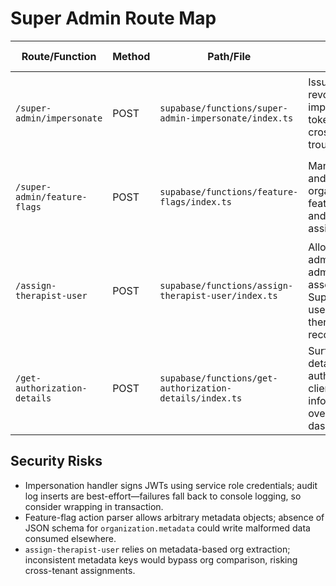 # Super Admin Route Map

| Route/Function | Method | Path/File | Purpose | Auth Required | Headers (Auth/apikey) | Handler | Notes |
| --- | --- | --- | --- | --- | --- | --- | --- |
| `/super-admin/impersonate` | POST | `supabase/functions/super-admin-impersonate/index.ts` | Issues and revokes audited impersonation tokens for cross-tenant troubleshooting. | `createProtectedRoute` enforces `super_admin` role and reason payload. | `Authorization: Bearer <JWT>`, `apikey: <anon>`. | Default export handler. | Validates impersonation duration, target user (by ID or email), inserts `impersonation_audit` rows, and signs JWT with reduced TTL.【F:supabase/functions/super-admin-impersonate/index.ts†L1-L120】 |
| `/super-admin/feature-flags` | POST | `supabase/functions/feature-flags/index.ts` | Manages global and per-organization feature flags and plan assignments. | `createProtectedRoute` with `RouteOptions.superAdmin`. | `Authorization: Bearer <JWT>`, `apikey: <anon>`. | Default export handler. | Parses `action` via Zod, normalizes slugs, and writes to `feature_flags`/`organization_feature_flags`; returns structured errors for invalid JSON.【F:supabase/functions/feature-flags/index.ts†L1-L88】 |
| `/assign-therapist-user` | POST | `supabase/functions/assign-therapist-user/index.ts` | Allows admins/super admins to associate Supabase auth users with therapist records. | `createProtectedRoute` + `assertAdminOrSuperAdmin`. | `Authorization: Bearer <JWT>`, `apikey: <anon>`. | Default export route. | Pulls caller org from metadata, guards against cross-org assignments, and uses service role for auth lookups; rejects archived therapists.【F:supabase/functions/assign-therapist-user/index.ts†L1-L94】 |
| `/get-authorization-details` | POST | `supabase/functions/get-authorization-details/index.ts` | Surfaces detailed authorization + client/provider info for oversight dashboards. | `getUserOrThrow` ensures authentication; no extra role gating. | `Authorization: Bearer <JWT>`, `apikey: <anon>`. | Inline `Deno.serve` handler. | Accepts `authorizationId` JSON payload; returns 400 on errors and logs message, relying on RLS for tenant isolation.【F:supabase/functions/get-authorization-details/index.ts†L1-L26】 |

## Security Risks
- Impersonation handler signs JWTs using service role credentials; audit log inserts are best-effort—failures fall back to console logging, so consider wrapping in transaction.
- Feature-flag action parser allows arbitrary metadata objects; absence of JSON schema for `organization.metadata` could write malformed data consumed elsewhere.
- `assign-therapist-user` relies on metadata-based org extraction; inconsistent metadata keys would bypass org comparison, risking cross-tenant assignments.
